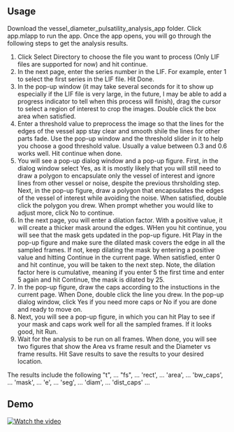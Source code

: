 ## Usage
Download the vessel_diameter_pulsatility_analysis_app folder. Click app.mlapp to run the app. Once the app opens, you will go through the following steps to get the analysis results.
1) Click Select Directory to choose the file you want to process (Only LIF files are supported for now) and hit continue.
2) In the next page, enter the series number in the LIF. For example, enter 1 to select the first series in the LIF file. Hit Done.
3) In the pop-up window (it may take several seconds for it to show up especially if the LIF file is very large, in the future, I may be able to add a progress indicator to tell when this process will finish), drag the cursor to select a region of interest to crop the images. Double click the box area when satisfied.
4) Enter a threshold value to preprocess the image so that the lines for the edges of the vessel app stay clear and smooth shile the lines for other parts fade. Use the pop-up window and the threshold slider in it to help you choose a good threshold value. Usually a value between 0.3 and 0.6 works well. Hit continue when done.
5) You will see a pop-up dialog window and a pop-up figure. First, in the dialog window select Yes, as it is mostly likely that you will still need to draw a polygon to encapsulate only the vessel of interest and ignore lines from other vessel or noise, despite the previous thrsholding step. Next, in the pop-up figure, draw a polygon that encapsulates the edges of the vessel of interest while avoiding the noise. When satisfied, double click the polygon you drew. When prompt whether you would like to adjust more, click No to continue.
6) In the next page, you will enter a dilation factor. With a positive value, it will create a thicker mask around the edges. WHen you hit continue, you will see that the mask gets updated in the pop-up figure. Hit Play in the pop-up figure and make sure the dilated mask covers the edge in all the sampled frames. If not, keep dilating the mask by entering a positive value and hitting Continue in the current page. When satisfied, enter 0 and hit continue, you will be taken to the next step. Note, the dilation factor here is cumulative, meaning if you enter 5 the first time and enter 5 again and hit Continue, the mask is dilated by 25.
7) In the pop-up figure, draw the caps according to the instuctions in the current page. When Done, double click the line you drew. In the pop-up dialog window, click Yes if you need more caps or No if you are done and ready to move on.
8) Next, you will see a pop-up figure, in which you can hit Play to see if your mask and caps work well for all the sampled frames. If it looks good, hit Run.
9) Wait for the analysis to be run on all frames. When done, you will see two figures that show the Area vs frame result and the Diameter vs frame results. Hit Save results to save the results to your desired location. 

The results include the following
"t", ...
"fs", ...
'rect', ...
'area', ...
'bw_caps', ...
'mask', ...
'e', ...
'seg', ...
'diam', ...
'dist_caps' ...

## Demo
[![Watch the video](https://drive.google.com/file/d/1wuRDR1wWErjcfb5ERfFdfqkCTKhnT4vp/view?usp=sharing)](https://docs.google.com/presentation/d/12Mqp3F5zPEqGi3aCz-JoCV3vPUqY9MoaWCl5UYLtJmQ/edit?usp=drive_link)